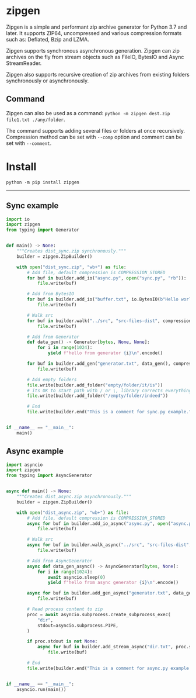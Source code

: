 # zipgen

Zipgen is a simple and performant zip archive generator for Python 3.7 and
later. It supports ZIP64, uncompressed and various compression formats such as:
Deflated, Bzip and LZMA.

Zipgen supports synchronous asynchronous generation. Zipgen can zip archives on
the fly from stream objects such as FileIO, BytesIO and Async StreamReader.

Zipgen also supports recursive creation of zip archives from existing folders
synchronously or asynchronously.

## Command

Zipgen can also be used as a command:
`python -m zipgen dest.zip file1.txt ./any/folder`.

The command supports adding several files or folders at once recursively.
Compression method can be set with `--comp` option and comment can be set with
`--comment`.

# Install

`python -m pip install zipgen`

---

## Sync example

```py
import io
import zipgen
from typing import Generator


def main() -> None:
    """Creates dist_sync.zip synchronously."""
    builder = zipgen.ZipBuilder()

    with open("dist_sync.zip", "wb+") as file:
        # Add file, default compression is COMPRESSION_STORED
        for buf in builder.add_io("async.py", open("sync.py", "rb")):
            file.write(buf)

        # Add from BytesIO
        for buf in builder.add_io("buffer.txt", io.BytesIO(b"Hello world from BytesIO!"), compression=zipgen.COMPRESSION_BZIP2):
            file.write(buf)

        # Walk src
        for buf in builder.walk("../src", "src-files-dist", compression=zipgen.COMPRESSION_DEFLATED):
            file.write(buf)

        # Add from Generator
        def data_gen() -> Generator[bytes, None, None]:
            for i in range(1024):
                yield f"hello from generator {i}\n".encode()

        for buf in builder.add_gen("generator.txt", data_gen(), compression=zipgen.COMPRESSION_LZMA):
            file.write(buf)

        # Add empty folders
        file.write(builder.add_folder("empty/folder/it/is"))
        # its OK to start path with / or \, library corrects everything.
        file.write(builder.add_folder("/empty/folder/indeed"))

        # End
        file.write(builder.end("This is a comment for sync.py example."))


if __name__ == "__main__":
    main()
```

## Async example

```py
import asyncio
import zipgen
from typing import AsyncGenerator


async def main() -> None:
    """Creates dist_async.zip asynchronously."""
    builder = zipgen.ZipBuilder()

    with open("dist_async.zip", "wb+") as file:
        # Add file, default compression is COMPRESSION_STORED
        async for buf in builder.add_io_async("async.py", open("async.py", "rb")):
            file.write(buf)

        # Walk src
        async for buf in builder.walk_async("../src", "src-files-dist", compression=zipgen.COMPRESSION_DEFLATED):
            file.write(buf)

        # Add from AsyncGenerator
        async def data_gen_async() -> AsyncGenerator[bytes, None]:
            for i in range(1024):
                await asyncio.sleep(0)
                yield f"hello from async generator {i}\n".encode()

        async for buf in builder.add_gen_async("generator.txt", data_gen_async(), compression=zipgen.COMPRESSION_LZMA):
            file.write(buf)

        # Read process content to zip
        proc = await asyncio.subprocess.create_subprocess_exec(
            "dir",
            stdout=asyncio.subprocess.PIPE,
        )

        if proc.stdout is not None:
            async for buf in builder.add_stream_async("dir.txt", proc.stdout, compression=zipgen.COMPRESSION_LZMA):
                file.write(buf)

        # End
        file.write(builder.end("This is a comment for async.py example."))


if __name__ == "__main__":
    asyncio.run(main())
```
